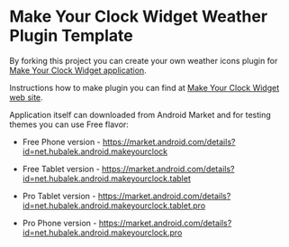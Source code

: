 Make Your Clock Widget Weather Plugin Template
==============================================

By forking this project you can create your own weather icons plugin for <a href="http://www.makeyourclock.com">Make Your Clock Widget application</a>.

Instructions how to make plugin you can find at <a href="http://www.makeyourclock.com/developers.html">Make Your Clock Widget web site</a>.

Application itself can downloaded from Android Market and for testing themes you can use Free flavor:

- Free Phone version - https://market.android.com/details?id=net.hubalek.android.makeyourclock
- Free Tablet version - https://market.android.com/details?id=net.hubalek.android.makeyourclock.tablet

- Pro Tablet version - https://market.android.com/details?id=net.hubalek.android.makeyourclock.tablet.pro
- Pro Phone version - https://market.android.com/details?id=net.hubalek.android.makeyourclock.pro
